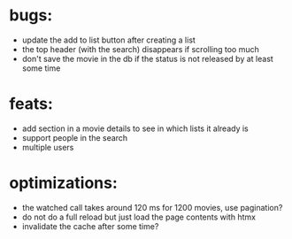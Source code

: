 # bugs:

- update the add to list button after creating a list
- the top header (with the search) disappears if scrolling too much
- don't save the movie in the db if the status is not released by at least some time

# feats:

- add section in a movie details to see in which lists it already is
- support people in the search
- multiple users

# optimizations:

- the watched call takes around 120 ms for 1200 movies, use pagination?
- do not do a full reload but just load the page contents with htmx
- invalidate the cache after some time?
